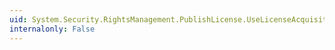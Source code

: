```yaml
---
uid: System.Security.RightsManagement.PublishLicense.UseLicenseAcquisitionUrl
internalonly: False
---
```

